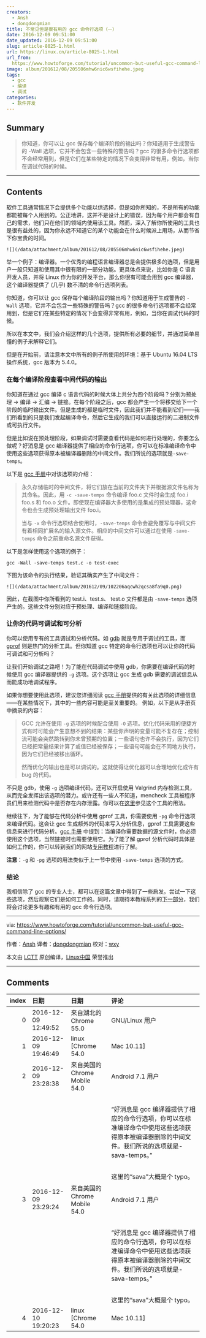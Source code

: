 ```yaml
---
creators:
  - Ansh
  - dongdongmian
title: 不常见但是很有用的 gcc 命令行选项（一）
date: 2016-12-09 09:51:00
date_updated: 2016-12-09 09:51:00
slug: article-8025-1.html
url: https://linux.cn/article-8025-1.html
url_from: 
  https://www.howtoforge.com/tutorial/uncommon-but-useful-gcc-command-line-options/
image: album/201612/08/205506mhw6nic6wsfihehe.jpeg
tags:
  - gcc
  - 编译
  - 调试
categories:
  - 软件开发
---
```


## Summary

> 你知道，你可以让 gcc 保存每个编译阶段的输出吗？你知道用于生成警告的 -Wall 选项，它并不会包含一些特殊的警告吗？gcc 的很多命令行选项都不会经常用到，但是它们在某些特定的情况下会变得非常有用，例如，当你在调试代码的时候。

***

<!-- more -->

## Contents

软件工具通常情况下会提供多个功能以供选择，但是如你所知的，不是所有的功能都能被每个人用到的。公正地讲，这并不是设计上的错误，因为每个用户都会有自己的需求，他们只在他们的领域内使用该工具。然而，深入了解你所使用的工具也是很有益处的，因为你永远不知道它的某个功能会在什么时候派上用场，从而节省下你宝贵的时间。

`![](/data/attachment/album/201612/08/205506mhw6nic6wsfihehe.jpeg)`

举一个例子：编译器。一个优秀的编程语言编译器总是会提供极多的选项，但是用户一般只知道和使用其中很有限的一部分功能。更具体点来说，比如你是 C 语言开发人员，并将 Linux 作为你的开发平台，那么你很有可能会用到 gcc 编译器，这个编译器提供了 (几乎) 数不清的命令行选项列表。

你知道，你可以让 gcc 保存每个编译阶段的输出吗？你知道用于生成警告的 `-Wall` 选项，它并不会包含一些特殊的警告吗？gcc 的很多命令行选项都不会经常用到，但是它们在某些特定的情况下会变得非常有用，例如，当你在调试代码的时候。

所以在本文中，我们会介绍这样的几个选项，提供所有必要的细节，并通过简单易懂的例子来解释它们。

但是在开始前，请注意本文中所有的例子所使用的环境：基于 Ubuntu 16.04 LTS 操作系统，gcc 版本为 5.4.0。

### 在每个编译阶段查看中间代码的输出

你知道在通过 gcc 编译 c 语言代码的时候大体上共分为四个阶段吗？分别为预处理 -> 编译 -> 汇编 -> 链接。在每个阶段之后，gcc 都会产生一个将移交给下一个阶段的临时输出文件。但是生成的都是临时文件，因此我们并不能看到它们——我们所看到的只是我们发起编译命令，然后它生成的我们可以直接运行的二进制文件或可执行文件。

但是比如说在预处理阶段，如果调试时需要查看代码是如何进行处理的，你要怎么做呢？好消息是 gcc 编译器提供了相应的命令行选项，你可以在标准编译命令中使用这些选项获得原本被编译器删除的中间文件。我们所说的选项就是`-save-temps`。

以下是 [gcc 手册](https://linux.die.net/man/1/gcc)中对该选项的介绍：

> 
> 永久存储临时的中间文件，将它们放在当前的文件夹下并根据源文件名称为其命名。因此，用 `-c -save-temps` 命令编译 foo.c 文件时会生成 foo.i foo.s 和 foo.o 文件。即使现在编译器大多使用的是集成的预处理器，这命令也会生成预处理输出文件 foo.i。
> 
> 
> 当与 `-x` 命令行选项结合使用时，`-save-temps` 命令会避免覆写与中间文件有着相同扩展名的输入源文件。相应的中间文件可以通过在使用 `-save-temps` 命令之前重命名源文件获得。
> 
> 
> 

以下是怎样使用这个选项的例子：

```shell
gcc -Wall -save-temps test.c -o test-exec
```

下图为该命令的执行结果，验证其确实产生了中间文件：

`![](/data/attachment/album/201612/09/102206aqcwh2qcsa8fa9q0.png)`

因此，在截图中你所看到的 test.i、test.s、 test.o 文件都是由 `-save-temps` 选项产生的。这些文件分别对应于预处理、编译和链接阶段。

### 让你的代码可调试和可分析

你可以使用专有的工具调试和分析代码。如 [gdb](https://www.gnu.org/software/gdb/) 就是专用于调试的工具，而 [gprof](https://sourceware.org/binutils/docs/gprof/) 则是热门的分析工具。但你知道 gcc 特定的命令行选项也可以让你的代码可调试和可分析吗？

让我们开始调试之路吧！为了能在代码调试中使用 gdb，你需要在编译代码的时候使用 gcc 编译器提供的 `-g` 选项。这个选项让 gcc 生成 gdb 需要的调试信息从而能成功地调试程序。

如果你想要使用此选项，建议您详细阅读 [gcc 手册](https://linux.die.net/man/1/gcc)提供的有关此选项的详细信息——在某些情况下，其中的一些内容可能是至关重要的。 例如，以下是从手册页中摘录的内容：

> 
> GCC 允许在使用 `-g` 选项的时候配合使用 `-O` 选项。优化代码采用的便捷方式有时可能会产生意想不到的结果：某些你声明的变量可能不复存在；控制流可能会突然跳转到你未曾预期的位置；一些语句也许不会执行，因为它们已经把常量结果计算了或值已经被保存；一些语句可能会在不同地方执行，因为它们已经被移出循环。
> 
> 
> 然而优化的输出也是可以调试的。这就使得让优化器可以合理地优化或许有 bug 的代码。
> 
> 
> 

不只是 gdb，使用 `-g` 选项编译代码，还可以开启使用 Valgrind 内存检测工具，从而完全发挥出该选项的潜力。或许还有一些人不知道，mencheck 工具被程序员们用来检测代码中是否存在内存泄露。你可以在[这里](http://valgrind.org/docs/manual/mc-manual.html)参见这个工具的用法。

继续往下，为了能够在代码分析中使用 gprof 工具，你需要使用 `-pg` 命令行选项来编译代码。这会让 gcc 生成额外的代码来写入分析信息，gprof 工具需要这些信息来进行代码分析。[gcc 手册](https://linux.die.net/man/1/gcc) 中提到：当编译你需要数据的源文件时，你必须使用这个选项，当然链接时也需要使用它。为了能了解 gprof 分析代码时具体是如何工作的，你可以转到我们的网站[专用教程](https://www.howtoforge.com/tutorial/how-to-install-and-use-profiling-tool-gprof/)进行了解。

**注意**：`-g` 和 `-pg` 选项的用法类似于上一节中使用 `-save-temps` 选项的方式。

### 结论

我相信除了 gcc 的专业人士，都可以在这篇文章中得到了一些启发。尝试一下这些选项，然后观察它们是如何工作的。同时，请期待本教程系列的[下一部分](https://www.howtoforge.com/tutorial/uncommon-but-useful-gcc-command-line-options-2/)，我们将会讨论更多有趣和有用的 gcc 命令行选项。

---

via: <https://www.howtoforge.com/tutorial/uncommon-but-useful-gcc-command-line-options/>

作者：[Ansh](https://twitter.com/howtoforgecom) 译者：[dongdongmian](https://github.com/dongdongmian) 校对：[wxy](https://github.com/wxy)

本文由 [LCTT](https://github.com/LCTT/TranslateProject) 原创编译，[Linux中国](https://linux.cn/) 荣誉推出

***

## Comments

|   index | 日期                | 日期                                           | 评论                                                                                                                                                                                                               |
|--------:|:--------------------|:-----------------------------------------------|:-------------------------------------------------------------------------------------------------------------------------------------------------------------------------------------------------------------------|
|       0 | 2016-12-09 12:49:52 | 来自湖北的 Chrome 55.0|GNU/Linux 用户          | --save-temp不是--sava-temps吧                                                                                                                        |
|       1 | 2016-12-09 19:46:49 | linux [Chrome 54.0|Mac 10.11]                  | 不不，是带 s 的，因为要保留好几个文件——你可以看看 man 手册。                                                                                         |
|       2 | 2016-12-09 23:28:38 | 来自美国的 Chrome Mobile 54.0|Android 7.1 用户 | 译者好……<br />                                                                                                                                       |
|         |                     |                                                | <br />                                                                                                                                               |
|         |                     |                                                | “好消息是 gcc 编译器提供了相应的命令行选项，你可以在标准编译命令中使用这些选项获得原本被编译器删除的中间文件。我们所说的选项就是-sava-temps。”<br />                                                               |
|         |                     |                                                | <br />                                                                                                                                               |
|         |                     |                                                | 这里的“sava”大概是个 typo。                                                                    |
|       3 | 2016-12-09 23:29:24 | 来自美国的 Chrome Mobile 54.0|Android 7.1 用户 | 译者你好，<br />                                                                                                                                     |
|         |                     |                                                | <br />                                                                                                                                               |
|         |                     |                                                | “好消息是 gcc 编译器提供了相应的命令行选项，你可以在标准编译命令中使用这些选项获得原本被编译器删除的中间文件。我们所说的选项就是-sava-temps。”<br />                                                               |
|         |                     |                                                | <br />                                                                                                                                               |
|         |                     |                                                | 这里的“sava”大概是个 typo。                                                                    |
|       4 | 2016-12-10 19:20:23 | linux [Chrome 54.0|Mac 10.11]                  | 谢谢您的提醒。                                                                                                                                       |
